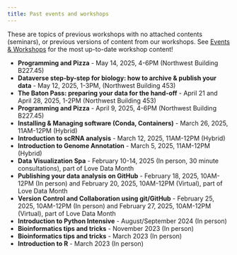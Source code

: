 ```yaml
---
title: Past events and workshops
---
```


These are topics of previous workshops with no attached contents (seminars), or previous versions of content from our workshops. See [Events & Workshops](index.md#current-workshop-content) for the most up-to-date workshop content!

* **Programming and Pizza** - May 14, 2025, 4-6PM (Northwest Building B227.45)
* **Dataverse step-by-step for biology: how to archive & publish your data** - May 12, 2025, 1-3PM, (Northwest Building 453)
* **The Baton Pass: preparing your data for the hand-off** - April 21 and April 28, 2025, 1-2PM (Northwest Building 453)
* **Programming and Pizza** - April 9, 2025, 4-6PM (Northwest Building B227.45)
* **Installing & Managing software (Conda, Containers)** - March 26, 2025, 11AM-12PM (Hybrid)
* **Introduction to scRNA analysis** - March 12, 2025, 11AM-12PM (Hybrid)
* **Introduction to Genome Annotation** - March 5, 2025, 11AM-12PM (Hybrid)
* **Data Visualization Spa** - February 10-14, 2025 (In person, 30 minute consultations), part of Love Data Month
* **Publishing your data analysis on GitHub** - February 18, 2025, 10AM-12PM (In person) and February 20, 2025, 10AM-12PM (Virtual), part of Love Data Month
* **Version Control and Collaboration using git/GitHub** - February 25, 2025, 10AM-12PM (In person) and February 27, 2025, 10AM-12PM (Virtual), part of Love Data Month
* **Introduction to Python Intensive** - August/September 2024 (In person)
* **Bioinformatics tips and tricks** - November 2023 (In person)
* **Bioinformatics tips and tricks** - March 2023 (In person)
* **Introduction to R** - March 2023 (In person)



